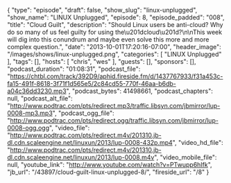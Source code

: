 {
  "type": "episode",
  "draft": false,
  "show_slug": "linux-unplugged",
  "show_name": "LINUX Unplugged",
  "episode": 8,
  "episode_padded": "008",
  "title": "Cloud Guilt",
  "description": "Should Linux users be anti-cloud? Why do so many of us feel guilty for using the\u201dcloud\u201d?\n\nThis week will dig into this conundrum and maybe even solve this more and more complex question.",
  "date": "2013-10-01T17:20:16-07:00",
  "header_image": "/images/shows/linux-unplugged.png",
  "categories": [
    "LINUX Unplugged"
  ],
  "tags": [],
  "hosts": [
    "chris",
    "wes"
  ],
  "guests": [],
  "sponsors": [],
  "podcast_duration": "01:08:31",
  "podcast_file": "https://chtbl.com/track/392D9/aphid.fireside.fm/d/1437767933/f31a453c-fa15-491f-8618-3f71f1d565e5/2c84cd55-770f-46aa-b6db-a04c36dd3230.mp3",
  "podcast_bytes": 41498661,
  "podcast_chapters": null,
  "podcast_alt_file": "http://www.podtrac.com/pts/redirect.mp3/traffic.libsyn.com/jbmirror/lup-0008-mp3.mp3",
  "podcast_ogg_file": "http://www.podtrac.com/pts/redirect.ogg/traffic.libsyn.com/jbmirror/lup-0008-ogg.ogg",
  "video_file": "http://www.podtrac.com/pts/redirect.m4v/201310.jb-dl.cdn.scaleengine.net/linuxun/2013/lup-0008-432p.mp4",
  "video_hd_file": "http://www.podtrac.com/pts/redirect.m4v/201310.jb-dl.cdn.scaleengine.net/linuxun/2013/lup-0008.m4v",
  "video_mobile_file": null,
  "youtube_link": "http://www.youtube.com/watch?v=PTwupp6hIfk",
  "jb_url": "/43897/cloud-guilt-linux-unplugged-8/",
  "fireside_url": "/8"
}

